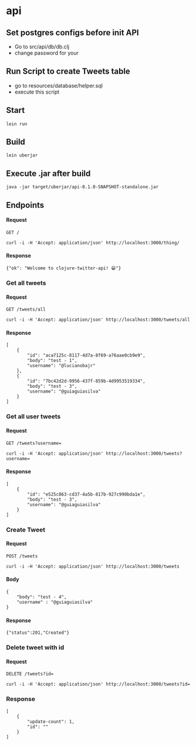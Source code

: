 # api

## Set postgres configs before init API

- Go to src/api/db/db.clj
- change password for your

## Run Script to create Tweets table

- go to resources/database/helper.sql
- execute this script

## Start

    lein run

## Build

    lein uberjar

## Execute .jar after build

    java -jar target/uberjar/api-0.1.0-SNAPSHOT-standalone.jar

## Endpoints

#### Request

`GET /`

    curl -i -H 'Accept: application/json' http://localhost:3000/thing/

#### Response

    {"ok": "Welcome to clojure-twitter-api! 😁"}

### Get all tweets

#### Request

`GET /tweets/all`

    curl -i -H 'Accept: application/json' http://localhost:3000/tweets/all

#### Response

    [
        {
            "id": "aca7125c-8117-4d7a-8f69-a76aae0cb9e9",
            "body": "test - 1",
            "username": "@lucianobajr"
        },
        {
            "id": "7bc42d2d-9956-437f-859b-4d9953519334",
            "body": "test - 3",
            "username": "@guiaguiasilva"
        }
    ]

### Get all user tweets

#### Request

`GET /tweets?username=`

    curl -i -H 'Accept: application/json' http://localhost:3000/tweets?username=

#### Response

    [
        {
            "id": "e525c863-cd37-4a5b-817b-927c990bda1e",
            "body": "test - 3",
            "username": "@guiaguiasilva"
        }
    ]

### Create Tweet

#### Request

`POST /tweets`

    curl -i -H 'Accept: application/json' http://localhost:3000/tweets

#### Body

    {
        "body": "test - 4",
        "username" : "@guiaguiasilva"
    }

#### Response

    {"status":201,"Created"}

### Delete tweet with id

#### Request

`DELETE /tweets?id=`

    curl -i -H 'Accept: application/json' http://localhost:3000/tweets?id=

### Response

    [
        {
            "update-count": 1,
            "id": ""
        }
    ]